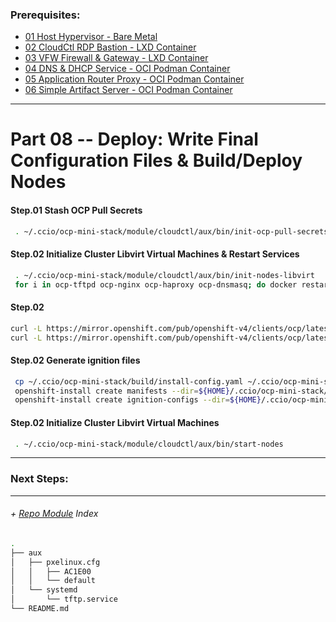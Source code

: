 ### Prerequisites:
  + [01 Host Hypervisor - Bare Metal]
  + [02 CloudCtl RDP Bastion - LXD Container]
  + [03 VFW Firewall & Gateway - LXD Container]
  + [04 DNS & DHCP Service			- OCI Podman Container]
  + [05 Application Router Proxy - OCI Podman Container]
  + [06 Simple Artifact Server - OCI Podman Container]
--------------------------------------------------------------------------------
    
# Part 08 -- Deploy: Write Final Configuration Files & Build/Deploy Nodes
####    Step.01 Stash OCP Pull Secrets
```sh
 . ~/.ccio/ocp-mini-stack/module/cloudctl/aux/bin/init-ocp-pull-secrets
```
####    Step.02 Initialize Cluster Libvirt Virtual Machines & Restart Services
```sh
 . ~/.ccio/ocp-mini-stack/module/cloudctl/aux/bin/init-nodes-libvirt
 for i in ocp-tftpd ocp-nginx ocp-haproxy ocp-dnsmasq; do docker restart $i; done
```
####    Step.02 
```sh
curl -L https://mirror.openshift.com/pub/openshift-v4/clients/ocp/latest/openshift-install-linux-4.3.0.tar.gz | sudo tar xzvf - --directory /usr/local/bin/ openshift-install
curl -L https://mirror.openshift.com/pub/openshift-v4/clients/ocp/latest/openshift-client-linux-4.3.0.tar.gz | sudo tar xzvf - --directory /usr/local/bin/ kubectl oc
```
####    Step.02 Generate ignition files
```sh
 cp ~/.ccio/ocp-mini-stack/build/install-config.yaml ~/.ccio/ocp-mini-stack/module/nginx/aux/html/ignition
 openshift-install create manifests --dir=${HOME}/.ccio/ocp-mini-stack/module/nginx/aux/html/ignition/
 openshift-install create ignition-configs --dir=${HOME}/.ccio/ocp-mini-stack/module/nginx/aux/html/ignition/
```
####    Step.02 Initialize Cluster Libvirt Virtual Machines
```sh
 . ~/.ccio/ocp-mini-stack/module/cloudctl/aux/bin/start-nodes
```
    
    
---------------------------------------------------------------------------------
    
### Next Steps:
    
---------------------------------------------------------------------------------
    
######  + [Repo Module] Index
```sh
.
├── aux
│   ├── pxelinux.cfg
│   │   ├── AC1E00
│   │   └── default
│   └── systemd
│       └── tftp.service
└── README.md
```

<!-- Markdown link & img dfn's -->
[Repo Module]:/module/tftpd
[podman]: https://podman.io
[Alpine Linux]:https://alpinelinux.org/
[TFTPd]:http://freshmeat.sourceforge.net/projects/tftp-hpa/
[tftp-hpa]:http://freshmeat.sourceforge.net/projects/tftp-hpa/
[01 Host Hypervisor				- Bare Metal]:/01_HostSetup.md
[02 CloudCtl RDP Bastion		- LXD Container]:/02_CloudCTL.md
[03 VFW Firewall & Gateway		- LXD Container]:/03_Gateway.md
[04 DNS & DHCP Service			- OCI Podman Container]:/04_Dnsmasq.md
[05 Application Router Proxy	- OCI Podman Container]:/05_HAProxy.md
[06 Simple Artifact Server		- OCI Podman Container]:/06_Nginx.md
[07 TFTP Boot Artifact Server	- OCI Podman Container]:/07_Tftpd.md
[08 Deploy OpenShift Red Hat CoreOS Nodes]:/08_DeployNodes.md

